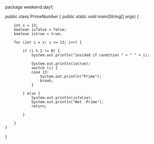 package weekend.day1;

public class PrimeNumber {
	public static void main(String[] args) {

		int x = 13;
		boolean isfalse = false;
		boolean istrue = true;

		for (int i = x; i <= 13; i++) {

			if (i % 2 != 0) {
				System.out.println("insided if condition " + " " + i);

				System.out.println(istrue);
				switch (i) {
				case 13:
					System.out.println("Prime");
					break;
				}

			} else {
				System.out.println(isfalse);
				System.out.println("Not -Prime");
				return;

			}

		}
	}

}
